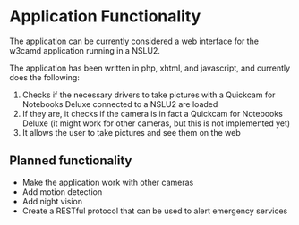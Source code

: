 # Application Functionality #

The application can be currently considered a web interface for the w3camd application running in a NSLU2.

The application has been written in php, xhtml, and javascript, and currently does the following:

  1. Checks if the necessary drivers to take pictures with a Quickcam for Notebooks Deluxe connected to a NSLU2 are loaded
  1. If they are, it checks if the camera is in fact a Quickcam for Notebooks Deluxe (it might work for other cameras, but this is not implemented yet)
  1. It allows the user to take pictures and see them on the web


## Planned functionality ##

  * Make the application work with other cameras
  * Add motion detection
  * Add night vision
  * Create a RESTful protocol that can be used to alert emergency services